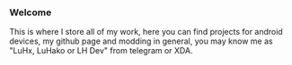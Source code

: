 ### Welcome
This is where I store all of my work, here you can find projects for android devices, my github page and modding in general, you may know me as "LuHx, LuHako or LH Dev" from telegram or XDA.